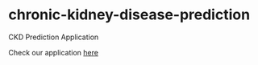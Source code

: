 # chronic-kidney-disease-prediction
CKD Prediction Application

Check our application [here](https://ckd-app.streamlit.app/)
